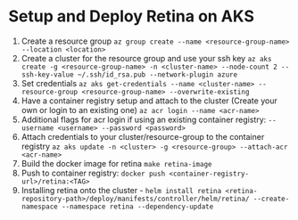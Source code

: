 # Setup and Deploy Retina on AKS

1. Create a resource group
`az group create --name <resource-group-name> --location <location>`
2. Create a cluster for the resource group and use your ssh key
`az aks create -g <resource-group-name> -n <cluster-name> --node-count 2 --ssh-key-value ~/.ssh/id_rsa.pub --network-plugin azure`
3. Set credentials
`az aks get-credentials --name <cluster-name> --resource-group <resource-group-name> --overwrite-existing`
4. Have a container registry setup and attach to the cluster (Create your own or login to an existing one)
`az acr login --name <acr-name>`
5. Additional flags for acr login if using an existing container registry: `--username <username> --password <password>`
6. Attach credentials to your cluster/resource-group to the container registry
`az aks update -n <cluster> -g <resource-group> --attach-acr <acr-name>`
7. Build the docker image for retina `make retina-image`
8. Push to container registry:
`docker push <container-registry-url>/retina:<TAG>`
9. Installing retina onto the cluster -
`helm install retina <retina-repository-path>/deploy/manifests/controller/helm/retina/ --create-namespace --namespace retina --dependency-update`

